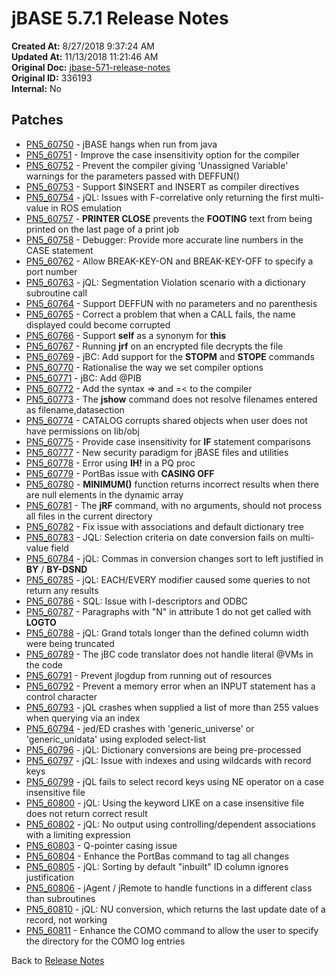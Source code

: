 # jBASE 5.7.1 Release Notes

**Created At:** 8/27/2018 9:37:24 AM  
**Updated At:** 11/13/2018 11:21:46 AM  
**Original Doc:** [jbase-571-release-notes](https://docs.jbase.com/48420-5-7-1-release-notes/jbase-571-release-notes)  
**Original ID:** 336193  
**Internal:** No  

## Patches

- [PN5\_60750](./../pn5_60750) - jBASE hangs when run from java
- [PN5\_60751](./../pn5_60751) - Improve the case insensitivity option for the compiler
- [PN5\_60752](./../pn5_60752) - Prevent the compiler giving 'Unassigned Variable' warnings for the parameters passed with DEFFUN()
- [PN5\_60753](./../pn5_60753) - Support $INSERT and INSERT as compiler directives
- [PN5\_60754](./../pn5_60754) - jQL: Issues with F-correlative only returning the first multi-value in ROS emulation
- [PN5\_60757](./../pn5_60757) - **PRINTER CLOSE** prevents the **FOOTING** text from being printed on the last page of a print job
- [PN5\_60758](./../pn5_60758) - Debugger: Provide more accurate line numbers in the CASE statement
- [PN5\_60762](./../pn5_60762) - Allow BREAK-KEY-ON and BREAK-KEY-OFF to specify a port number
- [PN5\_60763](./../pn5_60763) - jQL: Segmentation Violation scenario with a dictionary subroutine call
- [PN5\_60764](./../pn5_60764) - Support DEFFUN with no parameters and no parenthesis
- [PN5\_60765](./../pn5_60765) - Correct a problem that when a CALL fails, the name displayed could become corrupted
- [PN5\_60766](./../pn5_60766) - Support **self** as a synonym for **this**
- [PN5\_60767](./../pn5_60767) - Running **jrf** on an encrypted file decrypts the file
- [PN5\_60769](./../pn5_60769) - jBC: Add support for the **STOPM** and **STOPE** commands
- [PN5\_60770](./../pn5_60770) - Rationalise the way we set compiler options
- [PN5\_60771](./../pn5_60771) - jBC: Add @PIB
- [PN5\_60772](./../pn5_60772) - Add the syntax =&gt; and =&lt; to the compiler
- [PN5\_60773](./../pn5_60773) - The **jshow** command does not resolve filenames entered as filename,datasection
- [PN5\_60774](./../pn5_60774) - CATALOG corrupts shared objects when user does not have permissions on lib/obj
- [PN5\_60775](./../pn5_60775) - Provide case insensitivity for **IF** statement comparisons
- [PN5\_60777](./../pn5_60777) - New security paradigm for jBASE files and utilities
- [PN5\_60778](./../pn5_60778) - Error using **IH!** in a PQ proc
- [PN5\_60779](./../pn5_60779) - PortBas issue with **CASING OFF**
- [PN5\_60780](./../pn5_60780) - **MINIMUM()** function returns incorrect results when there are null elements in the dynamic array
- [PN5\_60781](./../pn5_60781) - The **jRF** command, with no arguments, should not process all files in the current directory
- [PN5\_60782](./../pn5_60782) - Fix issue with associations and default dictionary tree
- [PN5\_60783](./../pn5_60783) - JQL: Selection criteria on date conversion fails on multi-value field
- [PN5\_60784](./../pn5_60784) - jQL: Commas in conversion changes sort to left justified in **BY** / **BY-DSND**
- [PN5\_60785](./../pn5_60785) - jQL: EACH/EVERY modifier caused some queries to not return any results
- [PN5\_60786](./../pn5_60786) - SQL: Issue with I-descriptors and ODBC
- [PN5\_60787](./../pn5_60787) - Paragraphs with "N" in attribute 1 do not get called with **LOGTO**
- [PN5\_60788](./../pn5_60788) - jQL: Grand totals longer than the defined column width were being truncated
- [PN5\_60789](./../pn5_60789) - The jBC code translator does not handle literal @VMs in the code
- [PN5\_60791](./../pn5_60791) - Prevent jlogdup from running out of resources
- [PN5\_60792](./../pn5_60792) - Prevent a memory error when an INPUT statement has a control character
- [PN5\_60793](./../pn5_60793) - jQL crashes when supplied a list of more than 255 values when querying via an index
- [PN5\_60794](./../pn5_60794) - jed/ED crashes with 'generic\_universe' or 'generic\_unidata' using exploded select-list
- [PN5\_60796](./../pn5_60796) - jQL: Dictionary conversions are being pre-processed
- [PN5\_60797](./../pn5_60797) - jQL: Issue with indexes and using wildcards with record keys
- [PN5\_60799](./../pn5_60799) - jQL fails to select record keys using NE operator on a case insensitive file
- [PN5\_60800](./../pn5_60800) - jQL: Using the keyword LIKE on a case insensitive file does not return correct result
- [PN5\_60802](./../pn5_60802) - jQL: No output using controlling/dependent associations with a limiting expression
- [PN5\_60803](./../pn5_60803) - Q-pointer casing issue
- [PN5\_60804](./../pn5_60804) - Enhance the PortBas command to tag all changes
- [PN5\_60805](./../pn5_60805) - jQL: Sorting by default "inbuilt" ID column ignores justification
- [PN5\_60806](./../pn5_60806) - jAgent / jRemote to handle functions in a different class than subroutines
- [PN5\_60810](./../pn5_60810) - jQL: NU conversion, which returns the last update date of a record, not working
- [PN5\_60811](./../pn5_60811) - Enhance the COMO command to allow the user to specify the directory for the COMO log entries

Back to [Release Notes](./../README.md)